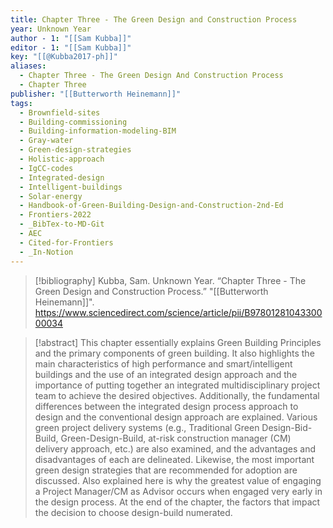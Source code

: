 ```yaml
---
title: Chapter Three - The Green Design and Construction Process
year: Unknown Year
author - 1: "[[Sam Kubba]]"
editor - 1: "[[Sam Kubba]]"
key: "[[@Kubba2017-ph]]"
aliases:
  - Chapter Three - The Green Design And Construction Process
  - Chapter Three
publisher: "[[Butterworth Heinemann]]"
tags:
  - Brownfield-sites
  - Building-commissioning
  - Building-information-modeling-BIM
  - Gray-water
  - Green-design-strategies
  - Holistic-approach
  - IgCC-codes
  - Integrated-design
  - Intelligent-buildings
  - Solar-energy
  - Handbook-of-Green-Building-Design-and-Construction-2nd-Ed
  - Frontiers-2022
  - _BibTex-to-MD-Git
  - AEC
  - Cited-for-Frontiers
  - _In-Notion
---
```


> [!bibliography]
> Kubba, Sam. Unknown Year. “Chapter Three - The Green Design and Construction Process.” "[[Butterworth Heinemann]]". https://www.sciencedirect.com/science/article/pii/B9780128104330000034

> [!abstract]
> This chapter essentially explains Green Building Principles and the primary components of green building. It also highlights the main characteristics of high performance and smart/intelligent buildings and the use of an integrated design approach and the importance of putting together an integrated multidisciplinary project team to achieve the desired objectives. Additionally, the fundamental differences between the integrated design process approach to design and the conventional design approach are explained. Various green project delivery systems (e.g., Traditional Green Design-Bid-Build, Green-Design-Build, at-risk construction manager (CM) delivery approach, etc.) are also examined, and the advantages and disadvantages of each are delineated. Likewise, the most important green design strategies that are recommended for adoption are discussed. Also explained here is why the greatest value of engaging a Project Manager/CM as Advisor occurs when engaged very early in the design process. At the end of the chapter, the factors that impact the decision to choose design-build numerated.